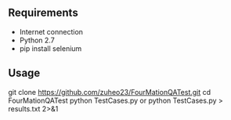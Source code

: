 Requirements
-------------
* Internet connection
* Python 2.7
* pip install selenium


Usage
---
git clone https://github.com/zuheo23/FourMationQATest.git
cd FourMationQATest
python TestCases.py 
or
python TestCases.py > results.txt 2>&1

